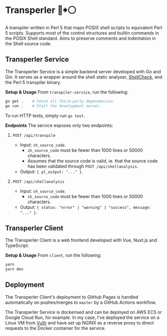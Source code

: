# Transperler 🦪🠺⚪
A transpiler written in Perl 5 that maps POSIX shell scripts to equivalent Perl 5 scripts. Supports most of the control structures and builtin commands in the POSIX Shell standard. Aims to preserve comments and indentation in the Shell source code.

## Transperler Service
The Transperler Service is a simple backend server developed with Go and Gin. It
serves as a wrapper around the shell static analyser, [ShellCheck](https://github.com/koalaman/shellcheck), and the Perl 5
transpiler binary.

**Setup & Usage**
From `transpiler-service`, run the following:
```bash
go get .    # Fetch all third-party dependencies.
go run .    # Start the development server.
```

To run HTTP tests, simply run `go test`.

**Endpoints**
The service exposes only two endpoints:
1. `POST /api/transpile`
    - Input: `sh_source_code`.
        - `sh_source_code` must be fewer than 1000 lines or 50000 characters.
        - Assumes that the source code is valid, ie. that the source code has been validated through `POST /api/shellanalysis`.
    - Output: `{ pl_output: "..." }`.

2. `POST /api/shellanalysis`
    - Input: `sh_source_code`.
        - `sh_source_code` must be fewer than 1000 lines or 50000 characters.
    - Output: `{ status: "error" | "warning" | "success", message: "..." }`.

## Transperler Client
The Transperler Client is a web frontend developed with Vue, Nuxt.js and
TypeScript.

**Setup & Usage**
From `client`, run the following:
```bash
yarn
yarn dev
```

## Deployment

The Transperler Client's deployment to GitHub Pages is handled automatically
on pushes/merges to `master` by a GitHub Actions workflow.

The Transperler Service is dockerised and can be deployed on AWS ECS or Google
Cloud Run, for example. In my case, I've deployed the service on a Linux VM 
from [Vultr](https://www.vultr.com/) and have set up NGINX as a reverse proxy to
direct requests to the Docker container for the service.
